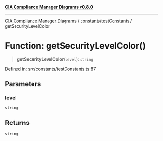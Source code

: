 [**CIA Compliance Manager Diagrams v0.8.0**](../../../README.md)

***

[CIA Compliance Manager Diagrams](../../../modules.md) / [constants/testConstants](../README.md) / getSecurityLevelColor

# Function: getSecurityLevelColor()

> **getSecurityLevelColor**(`level`): `string`

Defined in: [src/constants/testConstants.ts:87](https://github.com/Hack23/cia-compliance-manager/blob/791b5a1b6e700c8b8480de209374e4cb1086330d/src/constants/testConstants.ts#L87)

## Parameters

### level

`string`

## Returns

`string`
